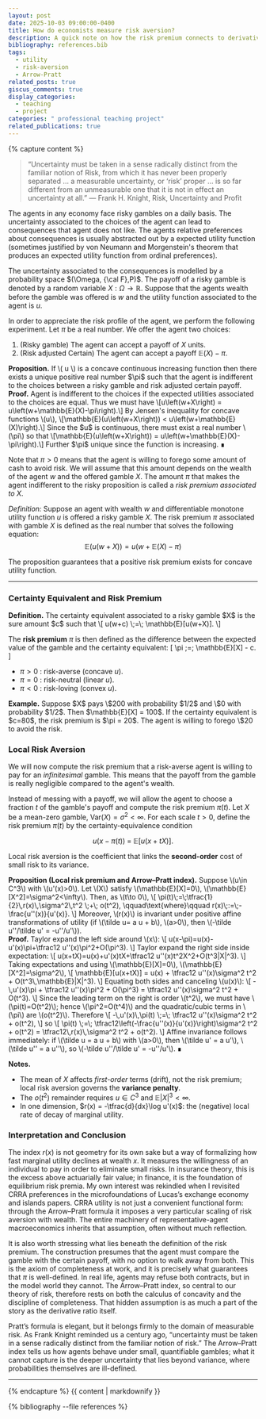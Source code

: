 ```yaml
---
layout: post
date: 2025-10-03 09:00:00-0400
title: How do economists measure risk aversion?
description: A quick note on how the risk premium connects to derivatives of utility.
bibliography: references.bib
tags:
  - utility
  - risk-aversion
  - Arrow-Pratt
related_posts: true
giscus_comments: true
display_categories:
  - teaching
  - project
categories: " professional teaching project"
related_publications: true
---
```


{% capture content %}

> “Uncertainty must be taken in a sense radically distinct from the familiar notion of Risk, from which it has never been properly separated … a measurable uncertainty, or ‘risk’ proper … is so far different from an unmeasurable one that it is not in effect an uncertainty at all.”
> — Frank H. Knight, Risk, Uncertainty and Profit

The agents in any economy face risky gambles on a daily basis. The uncertainty associated to the choices of the agent can lead to consequences that agent does not like. The agents relative preferences about consequences is usually abstracted out by a expected utility function (sometimes justified by von Neumann and Morgenstein's theorem that produces an expected utility function from ordinal preferences).

The uncertainty associated to the consequences is modelled by a probability space $(\Omega, {\cal F},P)$. The payoff of a risky gamble is denoted by a random variable $X:\Omega \to \mathbb{R}$. Suppose that the agents wealth before the gamble was offered is $w$ and the utility function associated to the agent is $u.$

In order to appreciate the risk profile of the agent, we perform the following experiment. Let $\pi$ be a real number. We offer the agent two choices:

1. (Risky gamble) The agent can accept a payoff of $X$ units.
2. (Risk adjusted Certain) The agent can accept a payoff $\mathbb{E}(X) - \pi$.

<div class="math-block">
<strong>Proposition.</strong> If \( u \) is a concave continuous increasing function then there exists a unique positive real number $\pi$ such that the agent is indifferent to the choices between a risky gamble and risk adjusted certain payoff.
</div>

<div class="math-block proof">
<strong>Proof.</strong> Agent is indifferent to the choices if the expected utilities associated to the choices are equal. Thus we must have \[u\left(w+X\right) = u\left(w+\mathbb{E}(X)-\pi\right).\] 
By Jensen's inequality for concave functions \(u\), \[\mathbb{E}(u\left(w+X\right)) < u\left(w+\mathbb{E}(X)\right).\] Since the $u$ is continuous, there must exist a real number \(\pi\) so that \[\mathbb{E}(u\left(w+X\right)) = u\left(w+\mathbb{E}(X)-\pi\right).\] Further $\pi$ unique since the function is increasing. ∎
</div>

Note that $\pi > 0$ means that the agent is willing to forego some amount of cash to avoid risk. We will assume that this amount depends on the wealth of the agent $w$ and the offered gamble $X$. The amount $\pi$ that makes the agent indifferent to the risky proposition is called a _risk premium associated to X_.

_Definition:_ Suppose an agent with wealth $w$ and differentiable monotone utility function $u$ is offered a risky gamble $X$. The risk premium $\pi$ associated with gamble $X$ is defined as the real number that solves the following equation:
$$\mathbb{E}(u\left(w+X\right)) = u\left(w+\mathbb{E}(X)-\pi\right)$$

The proposition guarantees that a positive risk premium exists for concave utility function.

---

### Certainty Equivalent and Risk Premium

<div class="math-block">
<strong>Definition.</strong> The certainty equivalent associated to a risky gamble $X$ is the sure amount $c$ such that
\[
u(w+c) \;=\; \mathbb{E}[u(w+X)].
\]  
</div>

The **risk premium** $\pi$ is then defined as the difference between the expected value of the gamble and the certainty equivalent:
\[
\pi \;=\; \mathbb{E}[X] - c.
\]

- $\pi > 0$ : risk-averse (concave $u$).
- $\pi = 0$ : risk-neutral (linear $u$).
- $\pi < 0$ : risk-loving (convex $u$).

<div class="math-block">
<strong>Example.</strong> Suppose $X$ pays \$200 with probability $1/2$ and \$0 with probability $1/2$. Then $\mathbb{E}[X] = 100$. If the certainty equivalent is $c=80$, the risk premium is $\pi = 20$. The agent is willing to forego \$20 to avoid the risk.
</div>

### Local Risk Aversion

We will now compute the risk premium that a risk-averse agent is willing to pay for an _infinitesimal_ gamble. This means that the payoff from the gamble is really negligible compared to the agent's wealth.

Instead of messing with a payoff, we will allow the agent to choose a fraction $t$ of the gamble's payoff and compute the risk premium $\pi(t)$. Let $X$ be a mean-zero gamble, $\mathrm{Var}(X)=\sigma^2<\infty$. For each scale $t>0$, define the risk premium $\pi(t)$ by the certainty-equivalence condition

$$
u(x-\pi(t)) \;=\; \mathbb{E}[u(x+tX)].
$$

Local risk aversion is the coefficient that links the **second-order** cost of small risk to its variance.

<div class="math-block">
<strong>Proposition (Local risk premium and Arrow–Pratt index).</strong>
Suppose \(u\in C^3\) with \(u'(x)>0\). Let \(X\) satisfy \(\mathbb{E}[X]=0\), \(\mathbb{E}[X^2]=\sigma^2<\infty\). Then, as \(t\to 0\),
\[
\pi(t)\;=\;\tfrac{1}{2}\,r(x)\,\sigma^2\,t^2 \;+\; o(t^2),
\qquad\text{where}\qquad
r(x)\;:=\;-\frac{u''(x)}{u'(x)}.
\]
Moreover, \(r(x)\) is invariant under positive affine transformations of utility (if \(\tilde u= a u + b\), \(a>0\), then \(-\tilde u''/\tilde u' = -u''/u'\)).
</div>

<div class="math-block proof">
<strong>Proof.</strong>
Taylor expand the left side around \(x\):
\[
u(x-\pi)=u(x)-u'(x)\pi+\tfrac12 u''(x)\pi^2+O(\pi^3).
\]
Taylor expand the right side inside expectation:
\[
u(x+tX)=u(x)+u'(x)tX+\tfrac12 u''(x)t^2X^2+O(t^3|X|^3).
\]
Taking expectations and using \(\mathbb{E}[X]=0\), \(\mathbb{E}[X^2]=\sigma^2\),
\[
\mathbb{E}[u(x+tX)] = u(x) + \tfrac12 u''(x)\sigma^2 t^2 + O(t^3\,\mathbb{E}|X|^3).
\]
Equating both sides and canceling \(u(x)\):
\[
-\,u'(x)\pi + \tfrac12 u''(x)\pi^2 + O(\pi^3)
= \tfrac12 u''(x)\sigma^2 t^2 + O(t^3).
\]
Since the leading term on the right is order \(t^2\), we must have \(\pi(t)=O(t^2)\); hence \(\pi^2=O(t^4)\) and the quadratic/cubic terms in \(\pi\) are \(o(t^2)\). Therefore
\[
-\,u'(x)\,\pi(t) \;=\; \tfrac12 u''(x)\sigma^2 t^2 + o(t^2),
\]
so
\[
\pi(t) \;=\; \tfrac12\left(-\frac{u''(x)}{u'(x)}\right)\sigma^2 t^2 + o(t^2)
= \tfrac12\,r(x)\,\sigma^2 t^2 + o(t^2).
\]
Affine invariance follows immediately: if \(\tilde u = a u + b\) with \(a>0\), then \(\tilde u' = a u'\), \(\tilde u'' = a u''\), so \(-\tilde u''/\tilde u' = -u''/u'\).
∎
</div>

**Notes.**

- The mean of $X$ affects _first-order_ terms (drift), not the risk premium; local risk aversion governs the **variance penalty**.
- The $o(t^2)$ remainder requires $u\in C^3$ and $\mathbb{E}|X|^3<\infty$.
- In one dimension, $r(x) = -\tfrac{d}{dx}\log u'(x)$: the (negative) local rate of decay of marginal utility.

### Interpretation and Conclusion

The index $r(x)$ is not geometry for its own sake but a way of formalizing how fast marginal utility declines at wealth $x$. It measures the willingness of an individual to pay in order to eliminate small risks. In insurance theory, this is the excess above actuarially fair value; in finance, it is the foundation of equilibrium risk premia. My own interest was rekindled when I revisited CRRA preferences in the microfoundations of Lucas’s exchange economy and islands papers. CRRA utility is not just a convenient functional form: through the Arrow–Pratt formula it imposes a very particular scaling of risk aversion with wealth. The entire machinery of representative-agent macroeconomics inherits that assumption, often without much reflection.

It is also worth stressing what lies beneath the definition of the risk premium. The construction presumes that the agent must compare the gamble with the certain payoff, with no option to walk away from both. This is the axiom of completeness at work, and it is precisely what guarantees that $\pi$ is well-defined. In real life, agents may refuse both contracts, but in the model world they cannot. The Arrow–Pratt index, so central to our theory of risk, therefore rests on both the calculus of concavity and the discipline of completeness. That hidden assumption is as much a part of the story as the derivative ratio itself.

Pratt’s formula is elegant, but it belongs firmly to the domain of measurable risk. As Frank Knight reminded us a century ago, “uncertainty must be taken in a sense radically distinct from the familiar notion of risk.” The Arrow–Pratt index tells us how agents behave under small, quantifiable gambles; what it cannot capture is the deeper uncertainty that lies beyond variance, where probabilities themselves are ill-defined.

---

{% endcapture %}
{{ content | markdownify }}

{% bibliography --file references %}
